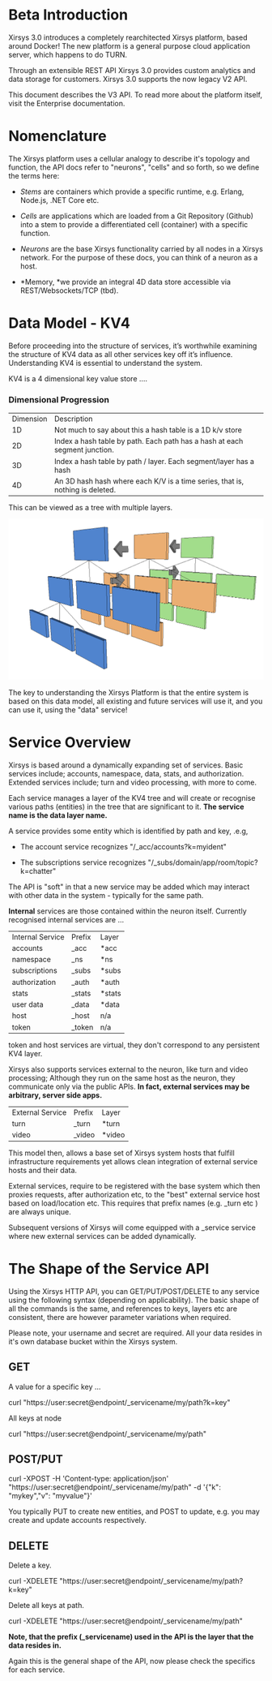 # Beta Introduction

Xirsys 3.0 introduces a completely rearchitected Xirsys platform, based around Docker! The new platform is a general purpose cloud application server, which happens to do TURN.

Through an extensible REST API Xirsys 3.0 provides custom analytics and data storage for customers. Xirsys 3.0 supports the now legacy V2 API.

This document describes the V3 API. To read more about the platform itself, visit the Enterprise documentation.

# Nomenclature

The Xirsys platform uses a cellular analogy to describe it's topology and function, the API docs refer to "neurons", "cells" and so forth, so we define the terms here:

* *Stems* are containers which provide a specific runtime, e.g. Erlang, Node.js, .NET Core etc.

* *Cells* are applications which are loaded from a Git Repository (Github) into a stem to provide a differentiated cell (container) with a specific function.

* *Neurons* are the base Xirsys functionality carried by all nodes in a Xirsys network. For the purpose of these docs, you can think of a neuron as a host.

* *Memory, *we provide an integral 4D data store accessible via REST/Websockets/TCP (tbd).

# Data Model - KV4

Before proceeding into the structure of services, it’s worthwhile examining the structure of KV4 data as all other services key off it’s influence. Understanding KV4 is essential to understand the system. 

KV4 is a 4 dimensional key value store .... 

### Dimensional Progression

<table> <tr> <td>Dimension</td> <td>Description</td> </tr> <tr> <td>1D</td> <td>Not much to say about this a hash table is a 1D k/v store</td> </tr> <tr> <td>2D</td> <td>Index a hash table by path. Each path has a hash at each segment junction.</td> </tr> <tr> <td>3D</td> <td>Index a hash table by path / layer. Each segment/layer has a hash</td> </tr> <tr> <td>4D</td> <td>An 3D hash hash where each K/V is a time series, that is, nothing is deleted.</td> </tr></table>

This can be viewed as a tree with multiple layers.

![](/_book/layers.png)

The key to understanding the Xirsys Platform is that the entire system is based on this data model, all existing and future services will use it, and you can use it, using the "data" service!


# Service Overview

Xirsys is based around a dynamically expanding set of services. Basic services include; accounts, namespace, data, stats, and authorization. Extended services include; turn and video processing, with more to come.

Each service manages a layer of the KV4 tree and will create or recognise various paths (entities) in the tree that are significant to it. **The service name is the data layer name.**

A service provides some entity which is identified by path and key, .e.g,

* The account service recognizes "/_acc/accounts?k=myident"

* The subscriptions service recognizes "/_subs/domain/app/room/topic?k=chatter"

The API is "soft" in that a new service may be added which may interact with other data in the system - typically for the same path.

**Internal** services are those contained within the neuron itself. Currently recognised internal services are …

<table> <tr> <td>Internal Service</td> <td>Prefix</td> <td>Layer</td> </tr> <tr> <td>accounts</td> <td>_acc</td> <td>*acc</td> </tr> <tr> <td>namespace</td> <td>_ns</td> <td>*ns</td> </tr> <tr> <td>subscriptions</td> <td>_subs</td> <td>*subs</td> </tr> <tr> <td>authorization</td> <td>_auth</td> <td>*auth</td> </tr> <tr> <td>stats</td> <td>_stats</td> <td>*stats</td> </tr> <tr> <td>user data</td> <td>_data</td> <td>*data</td> </tr> <tr> <td>host</td> <td>_host</td> <td>n/a</td> </tr> <tr> <td>token</td> <td>_token</td> <td>n/a</td> </tr></table>

token and host services are virtual, they don't correspond to any persistent KV4 layer.

Xirsys also supports services external to the neuron, like turn and video processing; Although they run on the same host as the neuron, they communicate only via the public APIs. **In fact, external services may be arbitrary, server side apps.**

<table> <tr> <td>External Service</td> <td>Prefix</td> <td>Layer</td> </tr> <tr> <td>turn</td> <td>_turn</td> <td>*turn</td> </tr> <tr> <td>video</td> <td>_video</td> <td>*video</td> </tr></table>

This model then, allows a base set of Xirsys system hosts that fulfill infrastructure requirements yet allows clean integration of external service hosts and their data.

External services, require to be registered with the base system which then proxies requests, after authorization etc, to the "best" external service host based on load/location etc. This requires that prefix names (e.g. _turn etc ) are always unique.

Subsequent versions of Xirsys will come equipped with a _service service where new external services can be added dynamically.

# The Shape of the Service API

Using the Xirsys HTTP API, you can GET/PUT/POST/DELETE to any service using the following syntax (depending on applicability). The basic shape of all the commands is the same, and references to keys, layers etc are consistent, there are however parameter variations when required.

Please note, your username and secret are required. All your data resides in it's own database bucket within the Xirsys system.

## GET

A value for a specific key ...

curl "https://user:secret@endpoint/_servicename/my/path?k=key"

All keys at node

curl "https://user:secret@endpoint/_servicename/my/path"

## POST/PUT

curl -XPOST -H 'Content-type: application/json' "https://user:secret@endpoint/_servicename/my/path" -d '{"k": "mykey","v": "myvalue"}'

You typically PUT to create new entities, and POST to update, e.g. you may create and update accounts respectively.

## DELETE

Delete a key.

curl -XDELETE "https://user:secret@endpoint/_servicename/my/path?k=key"

Delete all keys at path.

curl -XDELETE "https://user:secret@endpoint/_servicename/my/path"

**Note, that the prefix (_servicename) used in the API is the layer that the data resides in.**


Again this is the general shape of the API, now please check the specifics for each service.
